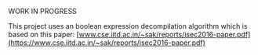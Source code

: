 WORK IN PROGRESS

This project uses an boolean expression decompilation algorithm which is based on this paper:
[www.cse.iitd.ac.in/~sak/reports/isec2016-paper.pdf](https://www.cse.iitd.ac.in/~sak/reports/isec2016-paper.pdf)

